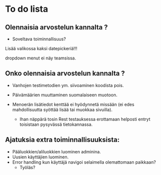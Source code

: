# To do lista

## Olennaisia arvostelun kannalta ?

- Soveltava toiminnallisuus?

Lisää valikossa kaksi datepickeriä!!!

dropdown menut ei näy teamsissa.

## Onko olennaisia arvostelun kannalta ?

- Vanhojen testimetodien ym. siivoaminen koodista pois.

- Päivämäärien muuttaminen suomalaiseen muotoon.

- Menoerän lisätiedot kenttää ei hyödynnetä missään (ei edes mahdollisuutta syöttää lisää tai muokkaa sivuilla).
    - Ihan näppärä tosin Rest testauksessa erottamaan helposti entryt toisistaan pysyvässä tietokannassa.

## Ajatuksia extra toiminnallisuuksista:

- Pääluokkien/aliluokkien luominen adminina.
- Uusien käyttäjien luominen.
- Error handling kun käyttäjä navigoi selaimella olemattomaan paikkaan?
    - Työläs?